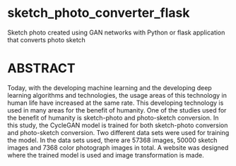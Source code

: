 # sketch_photo_converter_flask
Sketch photo created using GAN networks with Python or flask application that converts photo sketch
# ABSTRACT
Today, with the developing machine learning and the developing deep learning algorithms and technologies, the usage areas of this technology in human life have increased at the same rate. This developing technology is used in many areas for the benefit of humanity. One of the studies used for the benefit of humanity is sketch-photo and photo-sketch conversion. In this study, the CycleGAN model is trained for both sketch-photo conversion and photo-sketch conversion. Two different data sets were used for training the model. In the data sets used, there are 57368 images, 50000 sketch images and 7368 color photograph images in total. A website was designed where the trained model is used and image transformation is made.
